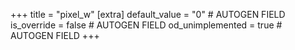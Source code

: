 +++
title = "pixel_w"
[extra]
default_value = "0" # AUTOGEN FIELD
is_override = false # AUTOGEN FIELD
od_unimplemented = true # AUTOGEN FIELD
+++